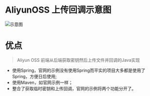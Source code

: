 # AliyunOSS 上传回调示意图 

![示意图](https://docs-aliyun.cn-hangzhou.oss.aliyun-inc.com/internal/oss/0.0.4/assets/image/callback-1.jpg)


# 优点 
> Aliyun OSS 前端从后端获取密钥然后上传文件并回调的Java实现
- 使用Spring，官网的示例没有使用Spring而平实的项目大多都是使用了Spring，方便日后使用;
- 使用Maven，如官网示例一样；
- 整合了获取临时密钥和上传回调，官网的示例将两个功能分开了。
